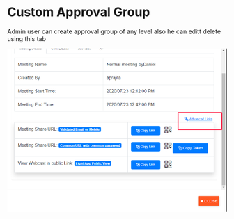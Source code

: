 # Custom Approval Group

Admin user can create approval group of any level also he can editt delete using this tab

![](../../.gitbook/assets/image%20%28316%29.png)

